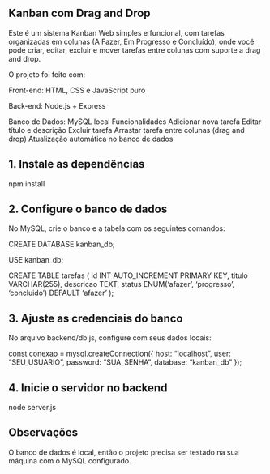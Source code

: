 ## Kanban com Drag and Drop ##
Este é um sistema Kanban Web simples e funcional, com tarefas organizadas em colunas (A Fazer, Em Progresso e Concluído), onde você pode criar, editar, excluir e mover tarefas entre colunas com suporte a drag and drop.

O projeto foi feito com:

Front-end: HTML, CSS e JavaScript puro

Back-end: Node.js + Express

Banco de Dados: MySQL local
Funcionalidades
Adicionar nova tarefa
Editar título e descrição
Excluir tarefa
Arrastar tarefa entre colunas (drag and drop)
Atualização automática no banco de dados

## 1. Instale as dependências ##
npm install

## 2. Configure o banco de dados ##
No MySQL, crie o banco e a tabela com os seguintes comandos:

CREATE DATABASE kanban_db;

USE kanban_db;

CREATE TABLE tarefas ( id INT AUTO_INCREMENT PRIMARY KEY, titulo VARCHAR(255), descricao TEXT, status ENUM(‘afazer’, ‘progresso’, ‘concluido’) DEFAULT ‘afazer’ );

## 3. Ajuste as credenciais do banco ##
No arquivo backend/db.js, configure com seus dados locais:

const conexao = mysql.createConnection({ host: “localhost”, user: “SEU_USUARIO”, password: “SUA_SENHA”, database: “kanban_db” });

## 4. Inicie o servidor no backend ##
node server.js

## Observações ##
O banco de dados é local, então o projeto precisa ser testado na sua máquina com o MySQL configurado.
